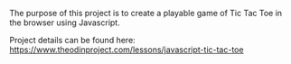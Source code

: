 The purpose of this project is to create a playable game of Tic Tac Toe in the browser using Javascript. 

Project details can be found here: https://www.theodinproject.com/lessons/javascript-tic-tac-toe